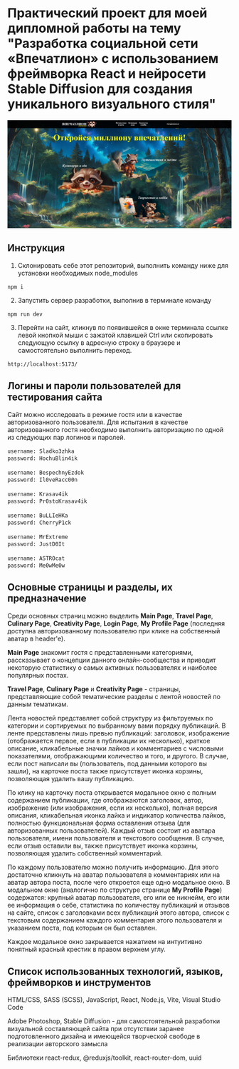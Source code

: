 # Практический проект для моей дипломной работы на тему "Разработка социальной сети «Впечатлион» с использованием фреймворка React и нейросети Stable Diffusion для создания уникального визуального стиля"

![Верх главной страницы с категориями "Впечатлиона"](readme-pic-main.jpg)

## Инструкция

1. Склонировать себе этот репозиторий, выполнить команду ниже для установки
   необходимых node_modules

```
npm i
```

2. Запустить сервер разработки, выполнив в терминале команду

```
npm run dev
```

3. Перейти на сайт, кликнув по появившейся в окне терминала ссылке левой кнопкой
   мыши с зажатой клавишей Ctrl или скопировать следующую ссылку в адресную
   строку в браузере и самостоятельно выполнить переход.

```
http://localhost:5173/
```

## Логины и пароли пользователей для тестирования сайта

Сайт можно исследовать в режиме гостя или в качестве авторизованного
пользователя. Для испытания в качестве авторизованного гостя необходимо
выполнить авторизацию по одной из следующих пар логинов и паролей.

```
username: Sladko3zhka
password: HochuBlin4ik

username: BespechnyEzdok
password: Il0veRacc00n

username: Krasav4ik
password: Pr0stoKrasav4ik

username: BuLLIeHKa
password: CherryP1ck

username: MrExtreme
password: JustD0It

username: ASTROcat
password: Me0wMe0w
```

## Основные страницы и разделы, их предназначение

Среди основных страниц можно выделить **Main Page**, **Travel Page**, **Culinary
Page**, **Creativity Page**, **Login Page**, **My Profile Page** (последняя
доступна авторизованному пользователю при клике на собственный аватар в
header'e).

**Main Page** знакомит гостя с представленными категориями, рассказывает о
концепции данного онлайн-сообщества и приводит некоторую статистику о самых
активных пользователях и наиболее популярных постах.

**Travel Page**, **Culinary Page** и **Creativity Page** - страницы,
представляющие собой тематические разделы с лентой новостей по данным тематикам.

Лента новостей представляет собой структуру из фильтруемых по категории и
сортируемых по выбранному вами порядку публикаций. В ленте представлены лишь
превью публикаций: заголовок, изображение (отображается первое, если в
публикации их несколько), краткое описание, кликабельные значки лайков и
комментариев с числовыми показателями, отображающими количество и того, и
другого. В случае, если пост написали вы (пользователь, под данными которого вы
зашли), на карточке поста также присутствует иконка корзины, позволяющая удалить
вашу публикацию.

По клику на карточку поста открывается модальное окно с полным содержанием
публикации, где отображаются заголовок, автор, изображение (или изображения,
если их несколько), полная версия описания, кликабельная иконка лайка и
индикатор количества лайков, полностью функциональная форма оставления отзыва
(для авторизованных пользователей). Каждый отзыв состоит из аватара
пользователя, имени пользователя и текстового сообщения. В случае, если отзыв
оставили вы, также присутствует иконка корзины, позволяющая удалить собственный
комментарий.

По каждому пользователю можно получить информацию. Для этого достаточно кликнуть
на аватар пользователя в комментариях или на аватар автора поста, после чего
откроется еще одно модальное окно. В модальном окне (аналогично по структуре
странице **My Profile Page**) содержатся: крупный аватар пользователя, его или
ее никнейм, его или ее информация о себе, статистика по количеству публикаций и
отзывов на сайте, список с заголовками всех публикаций этого автора, список с
текстовым содержанием каждого комментария этого пользователя и указанием поста,
под которым он был оставлен.

Каждое модальное окно закрывается нажатием на интуитивно понятный красный
крестик в правом верхнем углу.

## Список использованных технологий, языков, фреймворков и инструментов
HTML/CSS, SASS (SCSS), JavaScript, React, Node.js, Vite, Visual Studio Code

Adobe Photoshop, Stable Diffusion - для самостоятельной разработки визуальной составляющей сайта при отсутствии заранее подготовленного дизайна и имеющейся творческой свободе в реализации авторского замысла

Библиотеки react-redux, @reduxjs/toolkit, react-router-dom, uuid